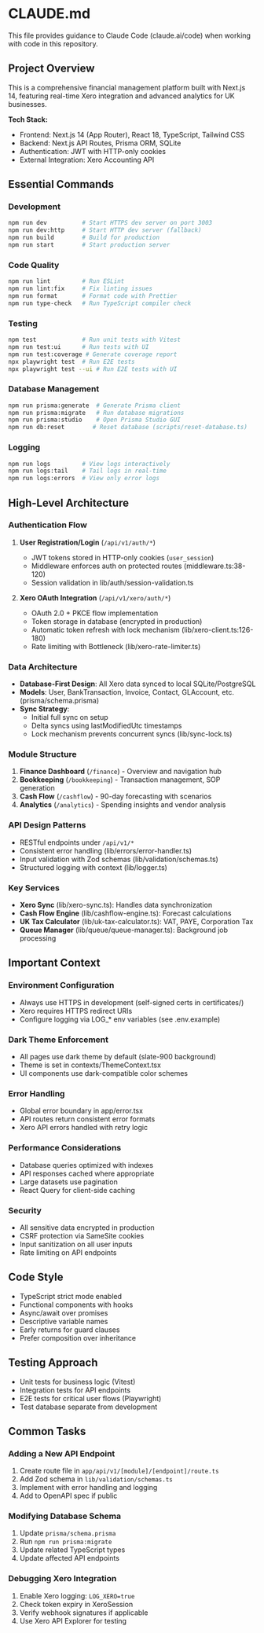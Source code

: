 # CLAUDE.md

This file provides guidance to Claude Code (claude.ai/code) when working with code in this repository.

## Project Overview

This is a comprehensive financial management platform built with Next.js 14, featuring real-time Xero integration and advanced analytics for UK businesses.

**Tech Stack:**
- Frontend: Next.js 14 (App Router), React 18, TypeScript, Tailwind CSS
- Backend: Next.js API Routes, Prisma ORM, SQLite
- Authentication: JWT with HTTP-only cookies
- External Integration: Xero Accounting API

## Essential Commands

### Development
```bash
npm run dev          # Start HTTPS dev server on port 3003
npm run dev:http     # Start HTTP dev server (fallback)
npm run build        # Build for production
npm run start        # Start production server
```

### Code Quality
```bash
npm run lint         # Run ESLint
npm run lint:fix     # Fix linting issues
npm run format       # Format code with Prettier
npm run type-check   # Run TypeScript compiler check
```

### Testing
```bash
npm test             # Run unit tests with Vitest
npm run test:ui      # Run tests with UI
npm run test:coverage # Generate coverage report
npx playwright test  # Run E2E tests
npx playwright test --ui # Run E2E tests with UI
```

### Database Management
```bash
npm run prisma:generate  # Generate Prisma client
npm run prisma:migrate   # Run database migrations
npm run prisma:studio    # Open Prisma Studio GUI
npm run db:reset        # Reset database (scripts/reset-database.ts)
```

### Logging
```bash
npm run logs         # View logs interactively
npm run logs:tail    # Tail logs in real-time
npm run logs:errors  # View only error logs
```

## High-Level Architecture

### Authentication Flow
1. **User Registration/Login** (`/api/v1/auth/*`)
   - JWT tokens stored in HTTP-only cookies (`user_session`)
   - Middleware enforces auth on protected routes (middleware.ts:38-120)
   - Session validation in lib/auth/session-validation.ts

2. **Xero OAuth Integration** (`/api/v1/xero/auth/*`)
   - OAuth 2.0 + PKCE flow implementation
   - Token storage in database (encrypted in production)
   - Automatic token refresh with lock mechanism (lib/xero-client.ts:126-180)
   - Rate limiting with Bottleneck (lib/xero-rate-limiter.ts)

### Data Architecture
- **Database-First Design**: All Xero data synced to local SQLite/PostgreSQL
- **Models**: User, BankTransaction, Invoice, Contact, GLAccount, etc. (prisma/schema.prisma)
- **Sync Strategy**: 
  - Initial full sync on setup
  - Delta syncs using lastModifiedUtc timestamps
  - Lock mechanism prevents concurrent syncs (lib/sync-lock.ts)

### Module Structure
1. **Finance Dashboard** (`/finance`) - Overview and navigation hub
2. **Bookkeeping** (`/bookkeeping`) - Transaction management, SOP generation
3. **Cash Flow** (`/cashflow`) - 90-day forecasting with scenarios
4. **Analytics** (`/analytics`) - Spending insights and vendor analysis

### API Design Patterns
- RESTful endpoints under `/api/v1/*`
- Consistent error handling (lib/errors/error-handler.ts)
- Input validation with Zod schemas (lib/validation/schemas.ts)
- Structured logging with context (lib/logger.ts)

### Key Services
- **Xero Sync** (lib/xero-sync.ts): Handles data synchronization
- **Cash Flow Engine** (lib/cashflow-engine.ts): Forecast calculations
- **UK Tax Calculator** (lib/uk-tax-calculator.ts): VAT, PAYE, Corporation Tax
- **Queue Manager** (lib/queue/queue-manager.ts): Background job processing

## Important Context

### Environment Configuration
- Always use HTTPS in development (self-signed certs in certificates/)
- Xero requires HTTPS redirect URIs
- Configure logging via LOG_* env variables (see .env.example)

### Dark Theme Enforcement
- All pages use dark theme by default (slate-900 background)
- Theme is set in contexts/ThemeContext.tsx
- UI components use dark-compatible color schemes

### Error Handling
- Global error boundary in app/error.tsx
- API routes return consistent error formats
- Xero API errors handled with retry logic

### Performance Considerations
- Database queries optimized with indexes
- API responses cached where appropriate
- Large datasets use pagination
- React Query for client-side caching

### Security
- All sensitive data encrypted in production
- CSRF protection via SameSite cookies
- Input sanitization on all user inputs
- Rate limiting on API endpoints

## Code Style

- TypeScript strict mode enabled
- Functional components with hooks
- Async/await over promises
- Descriptive variable names
- Early returns for guard clauses
- Prefer composition over inheritance

## Testing Approach

- Unit tests for business logic (Vitest)
- Integration tests for API endpoints
- E2E tests for critical user flows (Playwright)
- Test database separate from development

## Common Tasks

### Adding a New API Endpoint
1. Create route file in `app/api/v1/[module]/[endpoint]/route.ts`
2. Add Zod schema in `lib/validation/schemas.ts`
3. Implement with error handling and logging
4. Add to OpenAPI spec if public

### Modifying Database Schema
1. Update `prisma/schema.prisma`
2. Run `npm run prisma:migrate`
3. Update related TypeScript types
4. Update affected API endpoints

### Debugging Xero Integration
1. Enable Xero logging: `LOG_XERO=true`
2. Check token expiry in XeroSession
3. Verify webhook signatures if applicable
4. Use Xero API Explorer for testing
